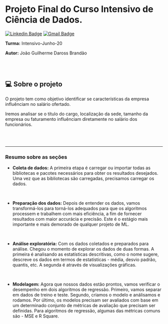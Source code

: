 # **Projeto Final do Curso Intensivo de Ciência de Dados.**

[![Linkedin Badge](https://img.shields.io/badge/-João-blue?style=flat-square&logo=Linkedin&logoColor=white&link=https://www.linkedin.com/in/joaoguilhermedarossbrandao/)](https://www.linkedin.com/in/joaoguilhermedarossbrandao/) 
[![Gmail Badge](https://img.shields.io/badge/-jguilhermebrandao@gmail.com-c14438?style=flat-square&logo=Gmail&logoColor=white&link=mailto:jguilhermebrandao@gmail.com)](mailto:jguilhermebrandao@gmail.com)

    
**Turma:** Intensivo-Junho-20

**Autor:** João Guilherme Daross Brandão

<br/>
<br/>

## 💻 Sobre o projeto

O projeto tem como objetivo identificar se características da empresa influênciam no salário ofertado. 


Iremos analisar se o título do cargo, localização da sede, tamanho da empresa ou faturamento influênciam diretamente no salário dos funcionários. 

<br/>
<br/>

---

### **Resumo sobre as seções**


*   **Coleta de dados:** A primeira etapa é carregar ou importar todas as bibliotecas e pacotes necessários para obter os resultados desejados. Uma vez que as bibliotecas são carregadas, precisamos carregar os dados.

<br/>

*   **Preparação dos dados:** Depois de entender os dados, vamos transformá-los para torná-los adequados para que os algoritmos processem e trabalhem com mais eficiência, a fim de fornecer resultados com maior accurácia e precisão. Este é o estágio mais importante e mais demorado de qualquer projeto de ML.

<br/>

*   **Análise exploratória:** Com os dados coletados e preparados para análise. Chegou o momento de explorar os dados de duas formas. A primeira é analisando as estatísticas descritivas, como o nome sugere, descreve os dados em termos de estatísticas - média, desvio padrão, quantis, etc. A segunda é através de visualizações gráficas.

<br/>

*   **Modelagem:** Agora que nossos dados estão prontos, vamos verificar o desempenho em dois algoritmos de regressão. Primeiro, vamos separar em dados de treino e teste. Segundo, criamos o modelo e análisamos e rodamos. Por último, os modelos precisam ser avaliados com base em um determinado conjunto de métricas de avaliação que precisam ser definidas. Para algoritmos de regressão, algumas das métricas comuns são - MSE e R Square.
